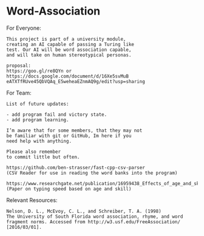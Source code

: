 # Word-Association

For Everyone:
	
	This project is part of a university module, 
	creating an AI capable of passing a Turing like 
	test. Our AI will be word association capable, 
	and will take on human stereotypical personas.
	
	proposal: 
	https://goo.gl/re8QYn or
	https://docs.google.com/document/d/16Xe5svMuB
	eATXTfRUve45QbVQAq_E5weheaEZnmAQ9g/edit?usp=sharing

For Team:
	
	List of future updates:
	
	- add program fail and victory state.
	- add program learning.
		
	I’m aware that for some members, that they may not 
	be familiar with git or GitHub, Im here if you
	need help with anything. 
	
	Please also remember
	to commit little but often.

	https://github.com/ben-strasser/fast-cpp-csv-parser 
	(CSV Reader for use in reading the word banks into the program)
	
	https://www.researchgate.net/publication/16959438_Effects_of_age_and_skill_in_typing
	(Paper on typing speed based on age and skill)

Relevant Resources:

	Nelson, D. L., McEvoy, C. L., and Schreiber, T. A. (1998) 
	The University of South Florida word association, rhyme, and word 	
	fragment norms. Accessed from http://w3.usf.edu/FreeAssociation/ 
	[2016/03/01].
